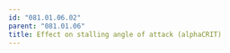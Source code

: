 ```yaml
---
id: "081.01.06.02"
parent: "081.01.06"
title: Effect on stalling angle of attack (alphaCRIT)
---
```

